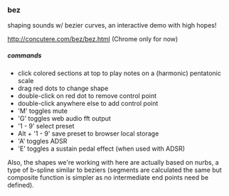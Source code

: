 ### bez

shaping sounds w/ bezier curves, an interactive demo with high hopes!


http://concutere.com/bez/bez.html (Chrome only for now)


##### commands

- click colored sections at top to play notes on a (harmonic) pentatonic scale
- drag red dots to change shape
- double-click on red dot to remove control point
- double-click anywhere else to add control point
- 'M' toggles mute
- 'G' toggles web audio fft output
- '1 - 9' select preset
- Alt + '1 - 9' save preset to browser local storage
- 'A' toggles ADSR 
- 'E' toggles a sustain pedal effect (when used with ADSR)



Also, the shapes we're working with here are actually based on nurbs, a type of b-spline similar to beziers (segments are calculated the same but composite function is simpler as no intermediate end points need be defined).
